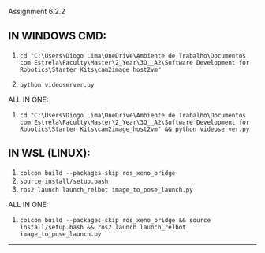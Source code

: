 Assignment 6.2.2 

## IN WINDOWS CMD:

1. `cd "C:\Users\Diogo Lima\OneDrive\Ambiente de Trabalho\Documentos com Estrela\Faculty\Master\2_Year\3Q__A2\Software Development for Robotics\Starter Kits\cam2image_host2vm"     `

2. `python videoserver.py`

ALL IN ONE:
1. `cd "C:\Users\Diogo Lima\OneDrive\Ambiente de Trabalho\Documentos com Estrela\Faculty\Master\2_Year\3Q__A2\Software Development for Robotics\Starter Kits\cam2image_host2vm" && python videoserver.py    `

## IN WSL (LINUX):
1. `colcon build --packages-skip ros_xeno_bridge   `
2. `source install/setup.bash  `
3. `ros2 launch launch_relbot image_to_pose_launch.py   `

ALL IN ONE:
1. `colcon build --packages-skip ros_xeno_bridge && source install/setup.bash && ros2 launch launch_relbot image_to_pose_launch.py   `
----------------------------------------------------------------------------------------------------------------------------------------

